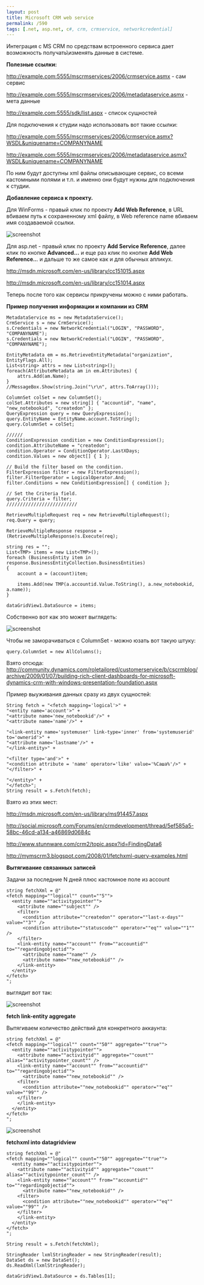 ```yaml
---
layout: post
title: Microsoft CRM web service
permalink: /590
tags: [.net, asp.net, c#, crm, crmservice, networkcredential]
---
```


Интеграция с MS CRM по средствам встроенного сервиса дает возможность получать\изменять данные в системе.

**Полезные ссылки:**

<http://example.com:5555/mscrmservices/2006/crmservice.asmx> - сам сервис

<http://example.com:5555/mscrmservices/2006/metadataservice.asmx> - мета данные

<http://example.com:5555/sdk/list.aspx> - список сущностей

Для подключения к студии надо использовать вот такие ссылки:

<http://example.com:5555/mscrmservices/2006/crmservice.asmx?WSDL&uniquename=COMPANYNAME>

<http://example.com:5555/mscrmservices/2006/metadataservice.asmx?WSDL&uniquename=COMPANYNAME>

По ним будут доступны xml файлы описывающие сервис, со всеми кастомными полями и т.п. и именно они будут нужны для подключения к студии.

**Добавление сервиса к проекту.**

Для WinForms - правый клик по проекту **Add Web Reference**, в URL вбиваем путь к сохраненному xml файлу, в Web reference name вбиваем имя создаваемой ссылки.

![screenshot](http://mac-blog.org.ua/wp-content/uploads/111.png)

Для asp.net - правый клик по проекту **Add Service Reference**, далее клик по кнопке **Advanced...** и еще раз клик по кнопке **Add Web Reference..**. и дальше то же самое как и для обычных апликух.

<http://msdn.microsoft.com/en-us/library/cc151015.aspx>

<http://msdn.microsoft.com/en-us/library/cc151014.aspx>

Теперь после того как сервисы прикручены можно с ними работать.

**Пример получения информации и компании из CRM**

    MetadataService ms = new MetadataService();
    CrmService s = new CrmService();
    s.Credentials = new NetworkCredential("LOGIN", "PASSWORD", "COMPANYNAME");
    s.Credentials = new NetworkCredential("LOGIN", "PASSWORD", "COMPANYNAME");

    EntityMetadata em = ms.RetrieveEntityMetadata("organization", EntityFlags.All);
    List<string> attrs = new List<string>();
    foreach(AttributeMetadata am in em.Attributes) {
        attrs.Add(am.Name);
    }
    //MessageBox.Show(string.Join("\r\n", attrs.ToArray()));

    ColumnSet colSet = new ColumnSet();
    colSet.Attributes = new string[] { "accountid", "name", "new_notebookid", "createdon" };
    QueryExpression query = new QueryExpression();
    query.EntityName = EntityName.account.ToString();
    query.ColumnSet = colSet;

    //////
    ConditionExpression condition = new ConditionExpression();
    condition.AttributeName = "createdon";
    condition.Operator = ConditionOperator.LastXDays;
    condition.Values = new object[] { 1 };

    // Build the filter based on the condition.
    FilterExpression filter = new FilterExpression();
    filter.FilterOperator = LogicalOperator.And;
    filter.Conditions = new ConditionExpression[] { condition };

    // Set the Criteria field.
    query.Criteria = filter;
    //////////////////////////

    RetrieveMultipleRequest req = new RetrieveMultipleRequest();
    req.Query = query;

    RetrieveMultipleResponse response = (RetrieveMultipleResponse)s.Execute(req);

    string res = "";
    List<TMP> items = new List<TMP>();
    foreach (BusinessEntity item in response.BusinessEntityCollection.BusinessEntities)
    {
        account a = (account)item;

        items.Add(new TMP(a.accountid.Value.ToString(), a.new_notebookid, a.name));
    }

    dataGridView1.DataSource = items;

Собственно вот как это может выглядеть:

![screenshot](http://mac-blog.org.ua/wp-content/uploads/22.png)

Чтобы не заморачиваться с ColumnSet - можно юзать вот такую штуку:

    query.ColumnSet = new AllColumns();

Взято отсюда: <http://community.dynamics.com/roletailored/customerservice/b/cscrmblog/archive/2009/01/07/building-rich-client-dashboards-for-microsoft-dynamics-crm-with-windows-presentation-foundation.aspx>

Пример выуживания данных сразу из двух сущностей:

    String fetch = "<fetch mapping='logical'>" +
    "<entity name='account'>" +
    "<attribute name='new_notebookid'/>" +
    "<attribute name='name'/>" +

    "<link-entity name='systemuser' link-type='inner' from='systemuserid' to='ownerid'>" +
    "<attribute name='lastname'/>" +
    "</link-entity>" +

    "<filter type='and'>" +
    "<condition attribute = 'name' operator='like' value='%Саша%'/>" +
    "</filter>" +

    "</entity>" +
    "</fetch>";
    String result = s.Fetch(fetch);

Взято из этих мест:

<http://msdn.microsoft.com/en-us/library/ms914457.aspx>

<http://social.microsoft.com/Forums/en/crmdevelopment/thread/5ef585a5-58bc-46cd-a134-a46869d0684c>

<http://www.stunnware.com/crm2/topic.aspx?id=FindingData6>

<http://mymscrm3.blogspot.com/2008/01/fetchxml-query-examples.html>

**Вытягивание связанных записей**

Задачи за последние N дней плюс кастомное поле из account

    string fetchXml = @"
    <fetch mapping=""logical"" count=""5"">
      <entity name=""activitypointer"">
        <attribute name=""subject"" />
        <filter>
          <condition attribute=""createdon"" operator=""last-x-days"" value=""3"" />
          <condition attribute=""statuscode"" operator=""eq"" value=""1"" />
        </filter>
        <link-entity name=""account"" from=""accountid"" to=""regardingobjectid"">
          <attribute name=""name"" />
          <attribute name=""new_notebookid"" />
        </link-entity>
      </entity>
    </fetch>
    ";

выглядит вот так:

![screenshot](http://mac-blog.org.ua/wp-content/uploads/23.png)

**fetch link-entity aggregate**

Вытягиваем количество действий для конкретного аккаунта:

    string fetchXml = @"
    <fetch mapping=""logical"" count=""50"" aggregate=""true"">
      <entity name=""activitypointer"">
        <attribute name=""activityid"" aggregate=""count"" alias=""activitypointer_count"" />
        <link-entity name=""account"" from=""accountid"" to=""regardingobjectid"">
          <attribute name=""new_notebookid"" />
        <filter>
          <condition attribute=""new_notebookid"" operator=""eq"" value=""99"" />
        </filter>
        </link-entity>
      </entity>
    </fetch>
    ";

![screenshot](http://mac-blog.org.ua/wp-content/uploads/31.png)

**fetchxml into datagridview**

    string fetchXml = @"
    <fetch mapping=""logical"" count=""50"" aggregate=""true"">
      <entity name=""activitypointer"">
        <attribute name=""activityid"" aggregate=""count"" alias=""activitypointer_count"" />
        <link-entity name=""account"" from=""accountid"" to=""regardingobjectid"">
          <attribute name=""new_notebookid"" />
        <filter>
          <condition attribute=""new_notebookid"" operator=""eq"" value=""99"" />
        </filter>
        </link-entity>
      </entity>
    </fetch>
    ";

    String result = s.Fetch(fetchXml);

    StringReader lxmlStringReader = new StringReader(result);
    DataSet ds = new DataSet();
    ds.ReadXml(lxmlStringReader);

    dataGridView1.DataSource = ds.Tables[1];
